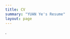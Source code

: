 ```yaml
---
title: CV
summary: "YUAN Ye's Resume"
layout: page
---
```

<a href="https://yuanye-econ.github.io/research/CV-YuanYe-20220510.pdf"></a>.
